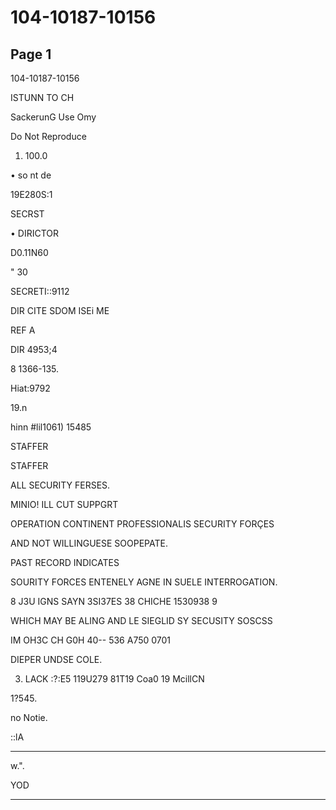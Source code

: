 # 104-10187-10156

## Page 1

104-10187-10156

ISTUNN TO CH

SackerunG Use Omy

Do Not Reproduce

1. 100.0

• so nt de

19E280S:1

SECRST

• DIRICTOR

D0.11N60

" 30

SECRETI::9112

DIR CITE SDOM ISEi ME

REF A

DIR 4953;4

8 1366-135.

Hiat:9792

19.n

hinn #lil1061) 15485

STAFFER

STAFFER

ALL SECURITY FERSES.

MINIO! ILL CUT SUPPGRT

OPERATION CONTINENT PROFESSIONALIS SECURITY FORÇES

AND NOT WILLINGUESE SOOPEPATE.

PAST RECORD INDICATES

SOURITY FORCES ENTENELY AGNE IN SUELE INTERROGATION.

8 J3U IGNS SAYN 3SI37ES 38 CHICHE 1530938 9

WHICH MAY BE ALING AND LE SIEGLID SY SECUSITY SOSCSS

IM OH3C CH G0H 40-- 536 A750 0701

DIEPER UNDSE COLE.

3. LACK :?:E5 119U279 81T19 Coa0 19 McillCN

1?545.

no Notie.

::lA

----

w.".

YOD

---

